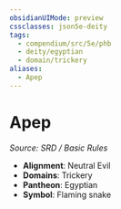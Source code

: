 ```yaml
---
obsidianUIMode: preview
cssclasses: json5e-deity
tags:
  - compendium/src/5e/phb
  - deity/egyptian
  - domain/trickery
aliases:
  - Apep
---
```

# Apep
*Source: SRD / Basic Rules* 

- **Alignment**: Neutral Evil
- **Domains**: Trickery
- **Pantheon**: Egyptian
- **Symbol**: Flaming snake